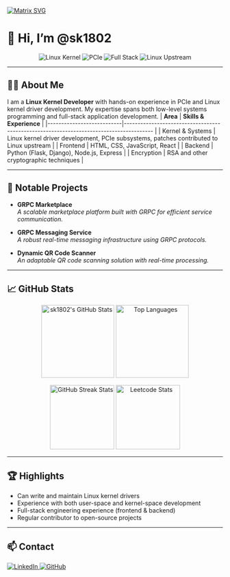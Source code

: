 [![Matrix SVG](https://raw.githubusercontent.com/rodrigograca31/rodrigograca31/master/matrix.svg)](https://www.youtube.com/watch?v=dQw4w9WgXcQ)
# 👋 Hi, I’m @sk1802

<!-- Profile Badges -->
<p align="center">
  <img src="https://img.shields.io/badge/Linux-Kernel-blue?logo=linux&logoColor=white" alt="Linux Kernel"/>
  <img src="https://img.shields.io/badge/PCIe-Expert-orange" alt="PCIe"/>
  <img src="https://img.shields.io/badge/Full--Stack-green?logo=javascript&logoColor=white" alt="Full Stack"/>
  <img src="https://img.shields.io/badge/Upstream%20Contributor-Yes-blueviolet" alt="Linux Upstream"/>
</p>

---

## 👨‍💻 About Me
I am a **Linux Kernel Developer** with hands-on experience in PCIe and Linux kernel driver development.
My expertise spans both low-level systems programming and full-stack application development.
| **Area**                  | **Skills & Experience**                                                                        |
|---------------------------|----------------------------------------------------------------------------------------        |
| Kernel & Systems          | Linux kernel driver development, PCIe subsystems, patches contributed to Linux upstream        |
| Frontend                  | HTML, CSS, JavaScript, React                                                                   |
| Backend                   | Python (Flask, Django), Node.js, Express                                                       |
| Encryption                | RSA and other cryptographic techniques                                                         |


---

## 🚀 Notable Projects

- **GRPC Marketplace**  
  _A scalable marketplace platform built with GRPC for efficient service communication._

- **GRPC Messaging Service**  
  _A robust real-time messaging infrastructure using GRPC protocols._

- **Dynamic QR Code Scanner**  
  _An adaptable QR code scanning solution with real-time processing._

---

## 📈 GitHub Stats

<p align="center">
  <img src="https://github-readme-stats-six-blond-57.vercel.app/api?username=sk1802&show_icons=true&theme=radical" alt="sk1802's GitHub Stats" height="170"/>
  <img src="https://github-readme-stats-six-blond-57.vercel.app/api/top-langs/?username=sk1802&layout=compact&theme=radical" alt="Top Languages" height="170"/>
</p>

<p align="center">
  <img src="https://streak-stats.demolab.com/?user=sk1802&theme=highcontrast" alt="GitHub Streak Stats" height="150"/>
  <img src="[https://streak-stats.demolab.com/?user=sk1802](https://leetcard.jacoblin.cool/sk4286640?&theme=highcontrast") alt="Leetcode Stats" height="150"/>
</p>

---

## 🏆 Highlights

- Can write and maintain Linux kernel drivers  
- Experience with both user-space and kernel-space development  
- Full-stack engineering experience (frontend & backend)  
- Regular contributor to open-source projects

---

## 📫 Contact

<p>
  <a href="https://www.linkedin.com/in/sumit-kumar-06b022213/">
    <img src="https://img.shields.io/badge/LinkedIn-blue?logo=linkedin&logoColor=white" alt="LinkedIn"/>
  </a>
  <a href="https://github.com/sk1802">
    <img src="https://img.shields.io/badge/GitHub-black?logo=github&logoColor=white" alt="GitHub"/>
  </a>
</p>
